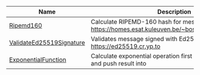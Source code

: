 <!--
THIS FILE IS GENERATED. DO NOT EDIT MANUALLY!
-->
Name                                                            |Description                                                                                       
----------------------------------------------------------------|--------------------------------------------------------------------------------------------------
[Ripemd160](stdlib/ripemd160.md)                                |Calculate RIPEMD-160 hash for message. See https://homes.esat.kuleuven.be/~bosselae/ripemd160.html
[ValidateEd25519Signature](stdlib/validate-ed25519-signature.md)|Validates message signed with Ed25519 algorithm. See https://ed25519.cr.yp.to                     
[ExponentialFunction](stdlib/exponential-function.md)           |Calculate exponential operation first two items in the stack and push result into                 